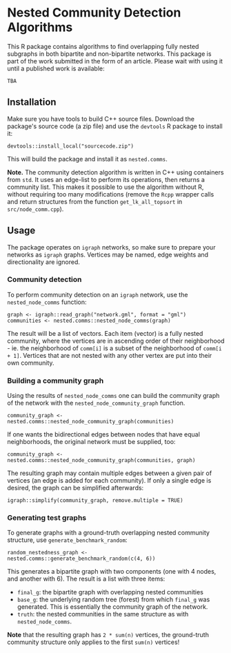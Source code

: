 # Nested Community Detection Algorithms
This R package contains algorithms to find overlapping fully nested subgraphs in both bipartite and non-bipartite networks. This package is part of the work submitted in the form of an article. Please wait with using it until a published work is available:

```
TBA
```

## Installation
Make sure you have tools to build C++ source files. Download the package's source code (a zip file) and use the `devtools` R package to install it:

```{r}
devtools::install_local("sourcecode.zip")
```

This will build the package and install it as `nested.comms`.

**Note.** The community detection algorithm is written in C++ using containers from `std`. It uses an edge-list to perform its operations, then returns a community list. This makes it possible to use the algorithm without R, without requiring too many modifications (remove the `Rcpp` wrapper calls and return structures from the function `get_lk_all_topsort` in `src/node_comm.cpp`).

## Usage
The package operates on `igraph` networks, so make sure to prepare your networks as `igraph` graphs. Vertices may be named, edge weights and directionality are ignored.

### Community detection
To perform community detection on an `igraph` network, use the `nested_node_comms` function:

```{r}
graph <- igraph::read_graph("network.gml", format = "gml")
communities <- nested.comms::nested_node_comms(graph)
```

The result will be a list of vectors. Each item (vector) is a fully nested community, where the vertices are in ascending order of their neighborhood - ie. the neighborhood of `comm[i]` is a subset of the neighborhood of `comm[i + 1]`. Vertices that are not nested with any other vertex are put into their own community.

### Building a community graph
Using the results of `nested_node_comms` one can build the community graph of the network with the `nested_node_community_graph` function.

```{r}
community_graph <- nested.comms::nested_node_community_graph(communities)
```

If one wants the bidirectional edges between nodes that have equal neighborhoods, the original network must be supplied, too:

```{r}
community_graph <- nested.comms::nested_node_community_graph(communities, graph)
```

The resulting graph may contain multiple edges between a given pair of vertices (an edge is added for each community). If only a single edge is desired, the graph can be simplified afterwards:

```{r}
igraph::simplify(community_graph, remove.multiple = TRUE)
```

### Generating test graphs
To generate graphs with a ground-truth overlapping nested community structure, use `generate_benchmark_random`:

```{r}
random_nestedness_graph <- nested.comms::generate_benchmark_random(c(4, 6))
```

This generates a bipartite graph with two components (one with 4 nodes, and another with 6). The result is a list with three items:

* `final_g`: the bipartite graph with overlapping nested communities
* `base_g`: the underlying random tree (forest) from which `final_g` was generated. This is essentially the community graph of the network.
* `truth`: the nested communities in the same structure as with `nested_node_comms`.

**Note** that the resulting graph has `2 * sum(n)` vertices, the ground-truth community structure only applies to the first `sum(n)` vertices!